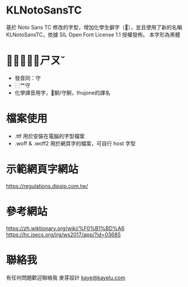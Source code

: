 # KLNotoSansTC
基於 Noto Sans TC 修改的字型，增加化學生僻字（𱽦），並且使用了新的名稱 KLNotoSansTC，依據 SIL Open Font License 1.1 授權發佈。
本字形為黑體

# 𱽦，讀音：ㄕㄡˇ
- 發音同：守
- ⿱艹守
- 化學譯音用字，𱽦酮/守酮，thujone的譯名

# 檔案使用
- .ttf 用於安裝在電腦的字型檔案
- .woff & .woff2 用於網頁字的檔案，可自行 host 字型

# 示範網頁字網站
https://regulations.dipsip.com.tw/

# 參考網站
https://zh.wiktionary.org/wiki/%F0%B1%BD%A6
https://hc.jsecs.org/irg/ws2017/app/?id=03685

# 聯絡我
有任何問題歡迎聯絡我
麥芽設計
kaye@kayelu.com
